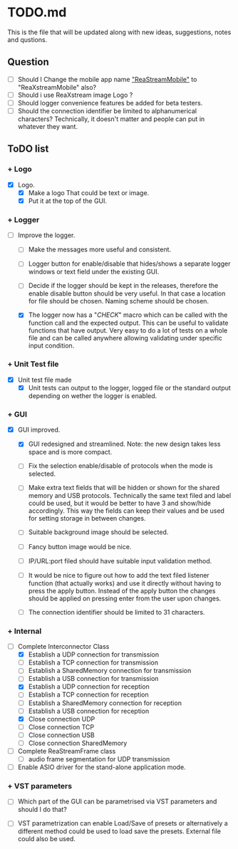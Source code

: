 # TODO.md
This is the file that will be updated along with new ideas, suggestions, notes and qustions.

## Question
- [ ] Should I Change the mobile app name ["ReaStreamMobile"](https://github.com/JessyJP/ReaStreamMobile) to "ReaXstreamMobile" also?
- [ ] Should i use ReaXstream image Logo ?
- [ ] Should logger  convenience features be added for beta testers.
- [ ] Should the connection identifier be limited to alphanumerical characters? Technically, it doesn't matter and people can put in whatever they want. 

## ToDO list

### + Logo
- [x] Logo. 
	- [x] Make a logo That could be text or image. 
	- [x] Put it at the top of the GUI.
	
### + Logger
- [ ]  Improve the logger.
	- [ ] Make the messages more useful and consistent.
	- [ ] Logger button for enable/disable that hides/shows a 
		  separate logger windows or text field under the existing GUI.
	- [ ] Decide if the logger should be kept in the releases, therefore the enable disable button should be very useful.
		  In that case a location for file should be chosen.
		  Naming scheme should be chosen.
		  
	- [x] The logger now has a "_CHECK_" macro which can be called with the function call and the expected output.
		  This can be useful to validate functions that have output. Very easy to do a lot of tests on a whole file and can be called anywhere allowing validating under specific input condition. 
		  
		  
### + Unit Test file
- [x] Unit test file made
	- [x] Unit tests can output to the logger, logged file or the standard output depending on wether the logger is enabled.
		  
### + GUI
- [x] GUI improved.
	- [x] GUI redesigned and streamlined. Note: the new design takes less space and is more compact.
 	- [ ] Fix the selection enable/disable of protocols when the mode is selected.
	- [ ] Make extra text fields that will be hidden or shown for the shared memory and USB protocols.
		  Technically the same text filed and label could be used, but it would be better to have 3 and show/hide accordingly. This way the fields can keep their values and be used for setting storage in between changes.
    - [ ] Suitable background image should be selected. 
	- [ ] Fancy button image would be nice. 
	- [ ] IP/URL:port filed should have suitable input validation method.
	- [ ] It would be nice to figure out how to add the text filed listener function (that actually works) and use it directly without having to press the apply button. Instead of the apply button the changes should be applied on pressing enter from the user upon changes.
	- [ ] The connection identifier should be limited to 31 characters.
	

### + Internal
- [ ] Complete Interconnector Class
	- [x] Establish a UDP connection for transmission
	- [ ] Establish a TCP connection for transmission
	- [ ] Establish a SharedMemory connection for transmission
	- [ ] Establish a USB connection for transmission
	- [x] Establish a UDP connection for reception
	- [ ] Establish a TCP connection for reception
	- [ ] Establish a SharedMemory connection for reception
	- [ ] Establish a USB connection for reception
	- [x] Close connection UDP
	- [ ] Close connection TCP
	- [ ] Close connection USB
	- [ ] Close connection SharedMemory
- [ ] Complete ReaStreamFrame class
	- [ ] audio frame segmentation for UDP transmission
	
- [ ] Enable ASIO driver for the stand-alone application mode.
	
### + VST parameters
- [ ] Which part of the GUI can be parametrised via VST parameters and should I do that?
- [ ] VST parametrization can enable Load/Save of presets or alternatively a different method could be used to load save the presets.
	  External file could also be used.

	
	
	